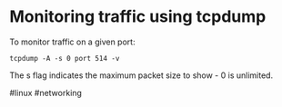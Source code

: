 # Monitoring traffic using tcpdump
To monitor traffic on a given port:

`tcpdump -A -s 0 port 514 -v`

The s flag indicates the maximum packet size to show - 0 is unlimited.

#linux #networking